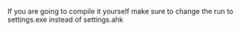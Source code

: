 If you are going to compile it yourself make sure to change the run to settings.exe instead of settings.ahk
